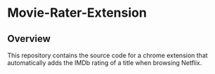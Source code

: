 # Movie-Rater-Extension

## Overview

This repository contains the source code for a chrome extension that automatically adds the IMDb rating of a title when browsing Netflix.

